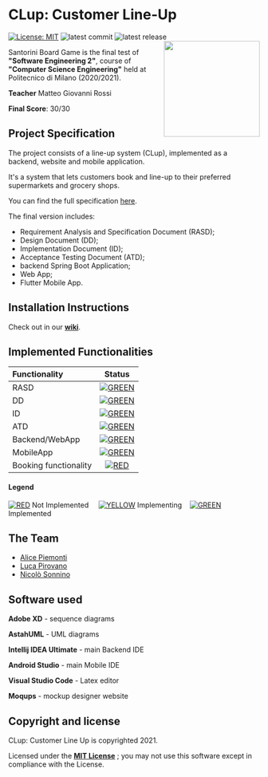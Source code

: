 # CLup: Customer Line-Up
[![License: MIT][license-image]][license]
![latest commit](https://img.shields.io/github/last-commit/PiroX4256/SE2-Piemonti-Pirovano-Sonnino?color=red)
![latest release](https://img.shields.io/github/v/release/PiroX4256/SE2-Piemonti-Pirovano-Sonnino?color=green)
<img src="https://github.com/S0NN1/SE2-Piemonti-Pirovano-Sonnino/blob/main/RASD/assets/queue.svg" width=192 height=192 align="right"/>

Santorini Board Game is the final test of **"Software Engineering 2"**, course of **"Computer Science Engineering"** held at Politecnico di Milano (2020/2021).

**Teacher** Matteo Giovanni Rossi

**Final Score**: 30/30

## Project Specification
The project consists of a line-up system (CLup), implemented as a backend, website and mobile application.

It's a system that lets customers book and line-up to their preferred supermarkets and grocery shops.

You can find the full specification [here](https://github.com/S0NN1/SE2-Piemonti-Pirovano-Sonnino/blob/main/specs).

The final version includes:
* Requirement Analysis and Specification Document (RASD);
* Design Document (DD);
* Implementation Document (ID);
* Acceptance Testing Document (ATD);
* backend Spring Boot Application;
* Web App;
* Flutter Mobile App.

## Installation Instructions 
Check out in our [**wiki**](https://github.com/S0NN1/SE2-Piemonti-Pirovano-Sonnino/wiki).

## Implemented Functionalities
| Functionality | Status |
|:-----------------------|:------------------------------------:|
| RASD | [![GREEN](http://placehold.it/15/44bb44/44bb44)](https://github.com/S0NN1/SE2-Piemonti-Pirovano-Sonnino/tree/main/RASD) |
| DD | [![GREEN](http://placehold.it/15/44bb44/44bb44)](https://github.com/S0NN1/SE2-Piemonti-Pirovano-Sonnino/tree/main/DD) |
| ID |[![GREEN](http://placehold.it/15/44bb44/44bb44)](https://github.com/S0NN1/SE2-Piemonti-Pirovano-Sonnino/tree/main/IT) |
| ATD | [![GREEN](http://placehold.it/15/44bb44/44bb44)](https://github.com/S0NN1/SE2-Piemonti-Pirovano-Sonnino/tree/main/AT) |
| Backend/WebApp | [![GREEN](http://placehold.it/15/44bb44/44bb44)](https://github.com/S0NN1/SE2-Piemonti-Pirovano-Sonnino/tree/main/IT/Implementation/Backend) |
| MobileApp | [![GREEN](http://placehold.it/15/44bb44/44bb44)](https://github.com/S0NN1/SE2-Piemonti-Pirovano-Sonnino/tree/main/IT/Implementation/MobileApp/c_lup) |
| Booking functionality | [![RED](http://placehold.it/15/f03c15/f03c15)]() |

#### Legend
[![RED](http://placehold.it/15/f03c15/f03c15)]() Not Implemented &nbsp;&nbsp;&nbsp;&nbsp;[![YELLOW](http://placehold.it/15/ffdd00/ffdd00)]() Implementing&nbsp;&nbsp;&nbsp;&nbsp;[![GREEN](http://placehold.it/15/44bb44/44bb44)]() Implemented


## The Team
* [Alice Piemonti](https://github.com/AlicePiemonti)
* [Luca Pirovano](https://github.com/PiroX4256)
* [Nicolò Sonnino](https://github.com/S0NN1)

## Software used
**Adobe XD** - sequence diagrams

  **AstahUML** - UML diagrams

**Intellij IDEA Ultimate** - main Backend IDE 

**Android Studio** - main Mobile IDE 

**Visual Studio Code** - Latex editor

**Moqups** - mockup designer website

## Copyright and license
CLup: Customer Line Up is copyrighted 2021.

Licensed under the **[MIT License](https://github.com/S0NN1/SE2-Piemonti-Pirovano-Sonnino/blob/main/LICENSE)** ;
you may not use this software except in compliance with the License.







[license]: https://github.com/S0NN1/ing-sw-2020-piemonti-pirovano-sonnino/blob/master/LICENSE
[license-image]: https://img.shields.io/badge/License-MIT-blue.svg
